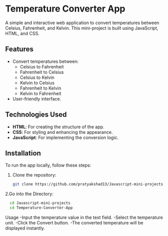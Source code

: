 # Temperature Converter App

A simple and interactive web application to convert temperatures between Celsius, Fahrenheit, and Kelvin. This mini-project is built using JavaScript, HTML, and CSS.

## Features
- Convert temperatures between:
  - Celsius to Fahrenheit
  - Fahrenheit to Celsius
  - Celsius to Kelvin
  - Kelvin to Celsius
  - Fahrenheit to Kelvin
  - Kelvin to Fahrenheit
- User-friendly interface.


## Technologies Used
- **HTML**: For creating the structure of the app.
- **CSS**: For styling and enhancing the appearance.
- **JavaScript**: For implementing the conversion logic.

## Installation  
To run the app locally, follow these steps:

1. Clone the repository:
   ```bash
   git clone https://github.com/pratyakshad13/Javascript-mini-projects/Temperature-Converter-App.git
2.Go into the Directory:
```bash
  cd Javascript-mini-projects
  cd Temperature-Converter-App
```
Usage
-Input the temperature value in the text field.
-Select the temperature unit.
-Click the Convert button.
-The converted temperature will be displayed instantly.

